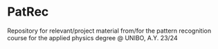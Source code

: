 # PatRec
Repository for relevant/project material from/for the pattern recognition course for the applied physics degree @ UNIBO, A.Y. 23/24
